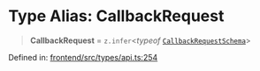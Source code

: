 # Type Alias: CallbackRequest

> **CallbackRequest** = `z.infer`\<*typeof* [`CallbackRequestSchema`](../variables/CallbackRequestSchema.md)\>

Defined in: [frontend/src/types/api.ts:254](https://github.com/lsendel/sass/blob/ca8b2b87627589617e0de57047e1f50d53e78078/frontend/src/types/api.ts#L254)
